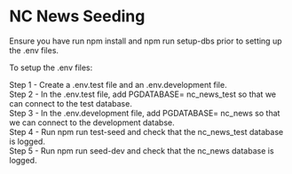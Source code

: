 # NC News Seeding
Ensure you have run npm install and npm run setup-dbs prior to setting up the .env files.

To setup the .env files:  

Step 1 - Create a .env.test file and an .env.development file.  
Step 2 - In the .env.test file, add PGDATABASE= nc_news_test so that we can connect to the test database.  
Step 3 - In the .env.development file, add PGDATABASE= nc_news so that we can connect to the development databse.  
Step 4 - Run npm run test-seed and check that the nc_news_test database is logged.  
Step 5 - Run npm run seed-dev and check that the nc_news database is logged.  

